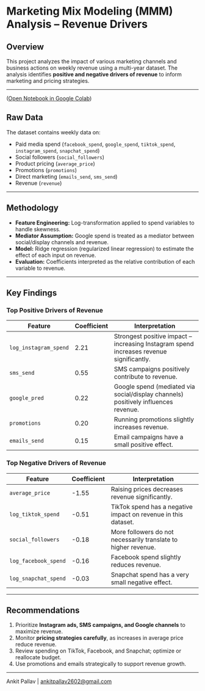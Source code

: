 # Marketing Mix Modeling (MMM) Analysis – Revenue Drivers

## Overview
This project analyzes the impact of various marketing channels and business actions on weekly revenue using a multi-year dataset. The analysis identifies **positive and negative drivers of revenue** to inform marketing and pricing strategies.

---

([Open Notebook in Google Colab](https://colab.research.google.com/drive/1SrJGpzKkMq7jENRYyXuoJslYM2V8g8db?usp=sharing))


## Raw Data
The dataset contains weekly data on:  

- Paid media spend (`facebook_spend`, `google_spend`, `tiktok_spend`, `instagram_spend`, `snapchat_spend`)  
- Social followers (`social_followers`)  
- Product pricing (`average_price`)  
- Promotions (`promotions`)  
- Direct marketing (`emails_send`, `sms_send`)  
- Revenue (`revenue`)  

---

## Methodology
- **Feature Engineering:** Log-transformation applied to spend variables to handle skewness.  
- **Mediator Assumption:** Google spend is treated as a mediator between social/display channels and revenue.  
- **Model:** Ridge regression (regularized linear regression) to estimate the effect of each input on revenue.  
- **Evaluation:** Coefficients interpreted as the relative contribution of each variable to revenue.  

---

## Key Findings

### Top Positive Drivers of Revenue
| Feature | Coefficient | Interpretation |
|---------|-------------|----------------|
| `log_instagram_spend` | 2.21 | Strongest positive impact – increasing Instagram spend increases revenue significantly. |
| `sms_send` | 0.55 | SMS campaigns positively contribute to revenue. |
| `google_pred` | 0.22 | Google spend (mediated via social/display channels) positively influences revenue. |
| `promotions` | 0.20 | Running promotions slightly increases revenue. |
| `emails_send` | 0.15 | Email campaigns have a small positive effect. |

### Top Negative Drivers of Revenue
| Feature | Coefficient | Interpretation |
|---------|-------------|----------------|
| `average_price` | -1.55 | Raising prices decreases revenue significantly. |
| `log_tiktok_spend` | -0.51 | TikTok spend has a negative impact on revenue in this dataset. |
| `social_followers` | -0.18 | More followers do not necessarily translate to higher revenue. |
| `log_facebook_spend` | -0.16 | Facebook spend slightly reduces revenue. |
| `log_snapchat_spend` | -0.03 | Snapchat spend has a very small negative effect. |

---

## Recommendations
1. Prioritize **Instagram ads, SMS campaigns, and Google channels** to maximize revenue.  
2. Monitor **pricing strategies carefully**, as increases in average price reduce revenue.  
3. Review spending on TikTok, Facebook, and Snapchat; optimize or reallocate budget.  
4. Use promotions and emails strategically to support revenue growth.   

---

Ankit Pallav | ankitpallav2602@gmail.com
